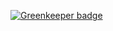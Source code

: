 
[![Greenkeeper badge](https://badges.greenkeeper.io/serby/shell-pipe.svg)](https://greenkeeper.io/)
